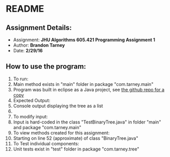 # README

## Assignment Details:
- Assignment: **JHU Algorithms 605.421 Programming Assignment 1**
- Author: **Brandon Tarney**
- Date: **2/29/16**

## How to use the program:
1. To run:
  1. Main method exists in "main" folder in package "com.tarney.main"
  2. Program was built in eclipse as a Java project, see [the github repo for a copy](https://github.com/1amBulletproof/Alg_PA1)
2. Expected Output:
  1. Console output displaying the tree as a list
  2. 
3. To modify input:
  1. Input is hard-coded in the class "TestBinaryTree.java" in folder "main" and package "com.tarney.main"
4. To view methods created for this assignment:
  1. Starting on line 52 (approximate) of class "BinaryTree.java" 
5. To Test individual components:
  1. Unit tests exist in "test" folder in package "com.tarney.tree"
